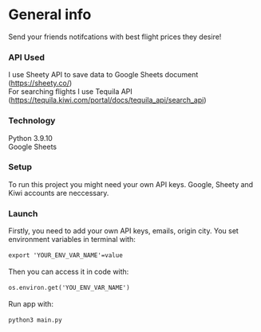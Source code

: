 # General info
Send your friends notifcations with best flight prices they desire!

### API Used
I use Sheety API to save data to Google Sheets document (https://sheety.co/)  
For searching flights I use Tequila API (https://tequila.kiwi.com/portal/docs/tequila_api/search_api)

### Technology
Python 3.9.10  
Google Sheets

### Setup
To run this project you might need your own API keys. Google, Sheety and Kiwi accounts are neccessary.    

### Launch
Firstly, you need to add your own API keys, emails, origin city. You set environment variables in terminal with:  <br/><br/>
`export 'YOUR_ENV_VAR_NAME'=value`  <br/><br/>
Then you can access it in code with:  <br/><br/>
`os.environ.get('YOU_ENV_VAR_NAME')`  <br/><br/>
Run app with:  <br/><br/>
`python3 main.py` 


